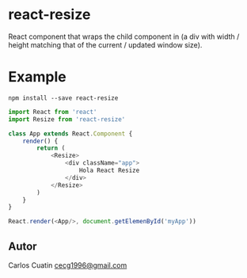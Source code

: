# react-resize
React component that wraps the child component in (a div with width / height matching that of the current / updated window size).
# Example
```
npm install --save react-resize
```
```javascript
import React from 'react'
import Resize from 'react-resize'

class App extends React.Component {
    render() {
        return (
            <Resize>
                <div className="app">
                    Hola React Resize
                </div>
            </Resize>
        )
    }
}

React.render(<App/>, document.getElemenById('myApp'))
```

## Autor
Carlos Cuatin <cecg1996@gmail.com>
